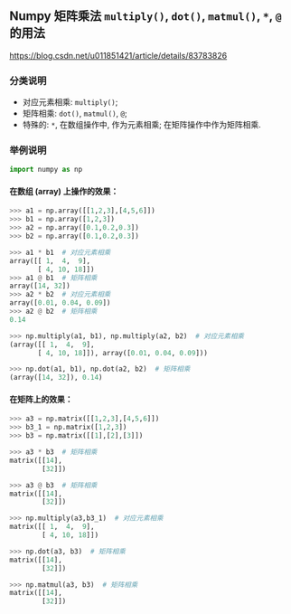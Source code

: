 ## Numpy 矩阵乘法 `multiply()`, `dot()`, `matmul()`, `*`, `@` 的用法

https://blog.csdn.net/u011851421/article/details/83783826

### 分类说明

- 对应元素相乘: `multiply()`;
- 矩阵相乘: `dot()`, `matmul()`, `@`;
- 特殊的: `*`, 在数组操作中, 作为元素相乘; 在矩阵操作中作为矩阵相乘.

### 举例说明

```python
import numpy as np
```



#### 在数组 (array) 上操作的效果：

```python
>>> a1 = np.array([[1,2,3],[4,5,6]])
>>> b1 = np.array([1,2,3])
>>> a2 = np.array([0.1,0.2,0.3])
>>> b2 = np.array([0.1,0.2,0.3])
```

```python
>>> a1 * b1  # 对应元素相乘
array([[ 1,  4,  9],
       [ 4, 10, 18]])
>>> a1 @ b1  # 矩阵相乘
array([14, 32])
>>> a2 * b2  # 对应元素相乘
array([0.01, 0.04, 0.09])
>>> a2 @ b2  # 矩阵相乘
0.14
```

```python
>>> np.multiply(a1, b1), np.multiply(a2, b2)  # 对应元素相乘
(array([[ 1,  4,  9],
       [ 4, 10, 18]]), array([0.01, 0.04, 0.09]))
```

```python
>>> np.dot(a1, b1), np.dot(a2, b2)  # 矩阵相乘
(array([14, 32]), 0.14)
```



#### 在矩阵上的效果：

```python
>>> a3 = np.matrix([[1,2,3],[4,5,6]])
>>> b3_1 = np.matrix([1,2,3])
>>> b3 = np.matrix([[1],[2],[3]])
```

```python
>>> a3 * b3  # 矩阵相乘
matrix([[14],
        [32]])
```

```python
>>> a3 @ b3  # 矩阵相乘
matrix([[14],
        [32]])
```

```python
>>> np.multiply(a3,b3_1)  # 对应元素相乘
matrix([[ 1,  4,  9],
        [ 4, 10, 18]])
```

```python
>>> np.dot(a3, b3)  # 矩阵相乘
matrix([[14],
        [32]])
```

```python
>>> np.matmul(a3, b3)  # 矩阵相乘
matrix([[14],
        [32]])
```





